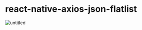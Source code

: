# react-native-axios-json-flatlist
![untitled](https://user-images.githubusercontent.com/33834527/105113859-d18b4a80-5ad6-11eb-96d9-3d53371ff56f.gif)
